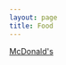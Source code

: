 ```yaml
---
layout: page
title: Food
---
```


[McDonald's](https://karlcxu.github.io/KarlChoiReviews/2019/01/29/McDonald's.html)
